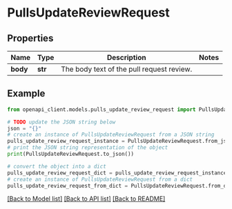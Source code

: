 # PullsUpdateReviewRequest


## Properties

Name | Type | Description | Notes
------------ | ------------- | ------------- | -------------
**body** | **str** | The body text of the pull request review. | 

## Example

```python
from openapi_client.models.pulls_update_review_request import PullsUpdateReviewRequest

# TODO update the JSON string below
json = "{}"
# create an instance of PullsUpdateReviewRequest from a JSON string
pulls_update_review_request_instance = PullsUpdateReviewRequest.from_json(json)
# print the JSON string representation of the object
print(PullsUpdateReviewRequest.to_json())

# convert the object into a dict
pulls_update_review_request_dict = pulls_update_review_request_instance.to_dict()
# create an instance of PullsUpdateReviewRequest from a dict
pulls_update_review_request_from_dict = PullsUpdateReviewRequest.from_dict(pulls_update_review_request_dict)
```
[[Back to Model list]](../README.md#documentation-for-models) [[Back to API list]](../README.md#documentation-for-api-endpoints) [[Back to README]](../README.md)


